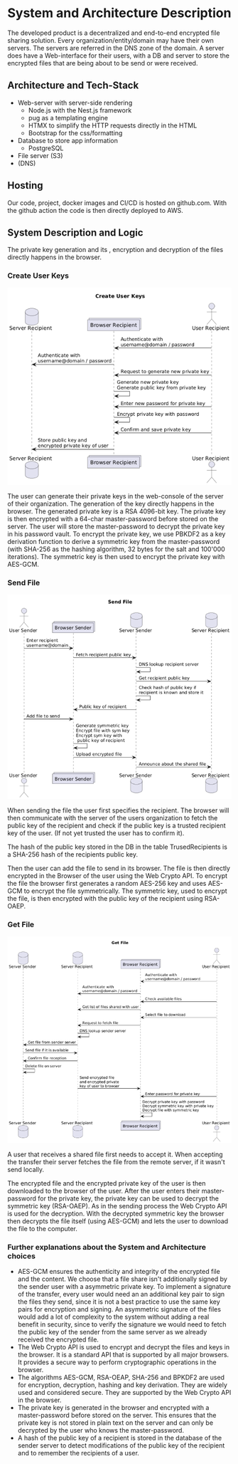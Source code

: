 # System and Architecture Description

The developed product is a decentralized and end-to-end encrypted file sharing solution. Every organization/entity/domain may have their own servers. The servers are referred in the DNS zone of the domain.
A server does have a Web-interface for their users, with a DB and server to store the encrypted files that are being about to be send or were received.

## Architecture and Tech-Stack

* Web-server with server-side rendering
  * Node.js with the Nest.js framework
  * pug as a templating engine
  * HTMX to simplify the HTTP requests directly in the HTML
  * Bootstrap for the css/formatting
* Database to store app information
  * PostgreSQL
* File server (S3)
* (DNS)

## Hosting

Our code, project, docker images and CI/CD is hosted on github.com.
With the github action the code is then directly deployed to AWS.

## System Description and Logic

The private key generation and its , encryption and decryption of the files directly happens in the browser.

### Create User Keys

![create_keys.png](umls/dist/create_keys.png)

The user can generate their private keys in the web-console of the server of their organization. The generation of the key directly happens in the browser. The generated private key is a RSA 4096-bit key.
The private key is then encrypted with a 64-char master-password before stored on the server. The user will store the master-password to decrypt the private key in his password vault.
To encrypt the private key, we use PBKDF2 as a key derivation function to derive a symmetric key from the master-password (with SHA-256 as the hashing algorithm, 32 bytes for the salt and 100'000 iterations). The symmetric key is then used to encrypt the private key with AES-GCM.

### Send File

![send_file.png](umls/dist/send_file.png)

When sending the file the user first specifies the recipient.
The browser will then communicate with the server of the users organization to fetch the public key of the recipient and check if the public key is a trusted recipient key of the user. (If not yet trusted the user has to confirm it).

The hash of the public key stored in the DB in the table TrusedRecipients is a SHA-256 hash of the recipients public key.

Then the user can add the file to send in its browser. The file is then directly encrypted in the Browser of the user using the Web Crypto API.
To encrypt the file the browser first generates a random AES-256 key and uses AES-GCM to encrypt the file symmetrically.
The symmetric key, used to encrypt the file, is then encrypted with the public key of the recipient using RSA-OAEP.

### Get File

![get_file.png](umls/dist/get_file.png)

A user that receives a shared file first needs to accept it. When accepting the transfer their server fetches the file from the remote server, if it wasn't send locally.

The encrypted file and the encrypted private key of the user is then downloaded to the browser of the user. After the user enters their master-password for the private key, the private key can be used to decrypt the symmetric key (RSA-OAEP). As in the sending process the Web Crypto API is used for the decryption.
With the decrypted symmetric key the browser then decrypts the file itself (using AES-GCM) and lets the user to download the file to the computer.

### Further explanations about the System and Architecture choices

* AES-GCM ensures the authenticity and integrity of the encrypted file and the content. We choose that a file share isn't additionally signed by the sender user with a asymmetric private key. To implement a signature of the transfer, every user would need an an additional key pair to sign the files they send, since it is not a best practice to use the same key pairs for encryption and signing. An asymmetric signature of the files would add a lot of complexity to the system without adding a real benefit in security, since to verify the signature we would need to fetch the public key of the sender from the same server as we already received the encrypted file.
* The Web Crypto API is used to encrypt and decrypt the files and keys in the browser. It is a standard API that is supported by all major browsers. It provides a secure way to perform cryptographic operations in the browser.
* The algorithms AES-GCM, RSA-OEAP, SHA-256 and BPKDF2 are used for encryption, decryption, hashing and key derivation. They are widely used and considered secure. They are supported by the Web Crypto API in the browser.
* The private key is generated in the browser and encrypted with a master-password before stored on the server. This ensures that the private key is not stored in plain text on the server and can only be decrypted by the user who knows the master-password.
* A hash of the public key of a recipient is stored in the database of the sender server to detect modifications of the public key of the recipient and to remember the recipients of a user.
